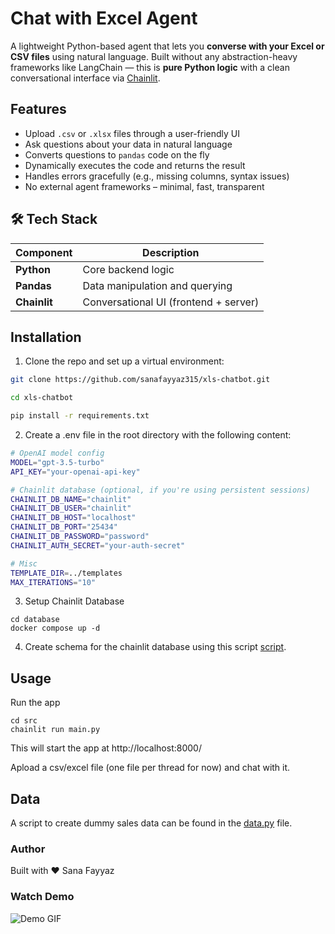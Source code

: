 # Chat with Excel Agent

A lightweight Python-based agent that lets you **converse with your Excel or CSV files** using natural language. Built without any abstraction-heavy frameworks like LangChain — this is **pure Python logic** with a clean conversational interface via [Chainlit](https://www.chainlit.io/).

## Features

- Upload `.csv` or `.xlsx` files through a user-friendly UI
- Ask questions about your data in natural language
- Converts questions to `pandas` code on the fly
- Dynamically executes the code and returns the result
- Handles errors gracefully (e.g., missing columns, syntax issues)
- No external agent frameworks – minimal, fast, transparent

## 🛠️ Tech Stack

| Component      | Description                        |
|----------------|------------------------------------|
| **Python**     | Core backend logic                 |
| **Pandas**     | Data manipulation and querying     |
| **Chainlit**   | Conversational UI (frontend + server)

## Installation

1. Clone the repo and set up a virtual environment:

```bash
git clone https://github.com/sanafayyaz315/xls-chatbot.git

cd xls-chatbot

pip install -r requirements.txt
```

2. Create a .env file in the root directory with the following content:

```bash
# OpenAI model config
MODEL="gpt-3.5-turbo"
API_KEY="your-openai-api-key"

# Chainlit database (optional, if you're using persistent sessions)
CHAINLIT_DB_NAME="chainlit"
CHAINLIT_DB_USER="chainlit"
CHAINLIT_DB_HOST="localhost"
CHAINLIT_DB_PORT="25434"
CHAINLIT_DB_PASSWORD="password"
CHAINLIT_AUTH_SECRET="your-auth-secret"

# Misc
TEMPLATE_DIR=../templates
MAX_ITERATIONS="10"
```

3. Setup Chainlit Database

```
cd database
docker compose up -d
```

4. Create schema for the chainlit database using this script [script](/database/scripts/chainlit_schema.sql).
## Usage
Run the app
```
cd src
chainlit run main.py
```
This will start the app at http://localhost:8000/

Apload a csv/excel file (one file per thread for now) and chat with it. 

## Data
A script to create dummy sales data can be found in the [data.py](src/data.py) file.

### Author
Built with ❤️ Sana Fayyaz

### Watch Demo
![Demo GIF](docs/sample.gif)